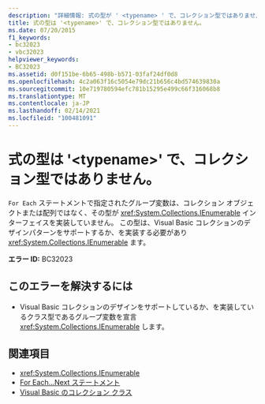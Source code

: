 ```yaml
---
description: "詳細情報: 式の型が ' <typename> ' で、コレクション型ではありません。"
title: 式の型は '<typename>' で、コレクション型ではありません。
ms.date: 07/20/2015
f1_keywords:
- bc32023
- vbc32023
helpviewer_keywords:
- BC32023
ms.assetid: d0f151be-6b65-498b-b571-03faf24df0d8
ms.openlocfilehash: 4c2a063f16c5054e79dc21b656c4bd574639830a
ms.sourcegitcommit: 10e719780594efc781b15295e499c66f316068b8
ms.translationtype: MT
ms.contentlocale: ja-JP
ms.lasthandoff: 02/14/2021
ms.locfileid: "100481091"
---
```

# <a name="expression-is-of-type-typename-which-is-not-a-collection-type"></a>式の型は '\<typename>' で、コレクション型ではありません。

`For Each` ステートメントで指定されたグループ変数は、コレクション オブジェクトまたは配列ではなく、その型が <xref:System.Collections.IEnumerable> インターフェイスを実装していません。 この型は、Visual Basic コレクションのデザインパターンをサポートするか、を実装する必要があり <xref:System.Collections.IEnumerable> ます。  
  
 **エラー ID:** BC32023  
  
## <a name="to-correct-this-error"></a>このエラーを解決するには  
  
- Visual Basic コレクションのデザインをサポートしているか、を実装しているクラス型であるグループ変数を宣言 <xref:System.Collections.IEnumerable> します。  
  
## <a name="see-also"></a>関連項目

- <xref:System.Collections.IEnumerable>
- [For Each...Next ステートメント](../language-reference/statements/for-each-next-statement.md)
- [Visual Basic のコレクション クラス](../programming-guide/concepts/collections.md#visual-basic-collection-class)
